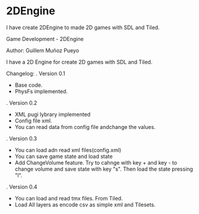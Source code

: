 # 2DEngine
I have create 2DEngine to made 2D games with SDL and Tiled.

Game Development - 2DEngine

Author: Guillem Muñoz Pueyo

I have a 2D Engine for create 2D games with SDL and Tiled.

Changelog:
. Version 0.1
  - Base code.
  - PhysFs implemented.
  
. Version 0.2
  - XML pugi lybrary implemented
  - Config file xml.
  - You can read data from config file andchange the values.

. Version 0.3
- You can load adn read xml files(config.xml)
- You can save game state and load state
- Add ChangeVolume feature. Try to cahnge with key + and key - to change volume and save state with key "s". Then load the state pressing "l".

. Version 0.4
- You can load and read tmx files. From Tiled.
- Load All layers as encode csv as simple xml and Tilesets.

